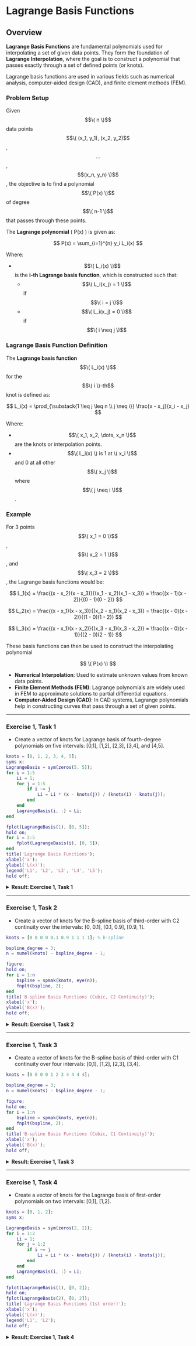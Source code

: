 # Lagrange Basis Functions

## Overview

**Lagrange Basis Functions** are fundamental polynomials used for interpolating a set of given data points. They form the foundation of **Lagrange Interpolation**, where the goal is to construct a polynomial that passes exactly through a set of defined points (or knots). 

Lagrange basis functions are used in various fields such as numerical analysis, computer-aided design (CAD), and finite element methods (FEM).

### Problem Setup

Given $$\( n \)$$ data points $$\( (x_1, y_1), (x_2, y_2)$$, $$\dots$$, $$(x_n, y_n) \)$$, the objective is to find a polynomial $$\( P(x) \)$$ of degree $$\( n-1 \)$$ that passes through these points.

The **Lagrange polynomial** \( P(x) \) is given as:

$$
P(x) = \sum_{i=1}^{n} y_i L_i(x)
$$

Where:
- $$\( L_i(x) \)$$ is the **i-th Lagrange basis function**, which is constructed such that:
  - $$\( L_i(x_j) = 1 \)$$ if $$\( i = j \)$$
  - $$\( L_i(x_j) = 0 \)$$ if $$\( i \neq j \)$$

### Lagrange Basis Function Definition

The **Lagrange basis function** $$\( L_i(x) \)$$ for the $$\( i \)-th$$ knot is defined as:

$$
L_i(x) = \prod_{\substack{1 \leq j \leq n \\ j \neq i}} \frac{x - x_j}{x_i - x_j}
$$

Where:
- $$\( x_1, x_2, \dots, x_n \)$$ are the knots or interpolation points.
- $$\( L_i(x) \) is 1 at \( x_i \)$$ and 0 at all other $$\( x_j \)$$ where $$\( j \neq i \)$$.

### Example

For 3 points $$\( x_1 = 0 \)$$, $$\( x_2 = 1 \)$$, and $$\( x_3 = 2 \)$$, the Lagrange basis functions would be:

$$
L_1(x) = \frac{(x - x_2)(x - x_3)}{(x_1 - x_2)(x_1 - x_3)} = \frac{(x - 1)(x - 2)}{(0 - 1)(0 - 2)}
$$

$$
L_2(x) = \frac{(x - x_1)(x - x_3)}{(x_2 - x_1)(x_2 - x_3)} = \frac{(x - 0)(x - 2)}{(1 - 0)(1 - 2)}
$$

$$
L_3(x) = \frac{(x - x_1)(x - x_2)}{(x_3 - x_1)(x_3 - x_2)} = \frac{(x - 0)(x - 1)}{(2 - 0)(2 - 1)}
$$

These basis functions can then be used to construct the interpolating polynomial

$$
\( P(x) \)
$$

- **Numerical Interpolation**: Used to estimate unknown values from known data points.
- **Finite Element Methods (FEM)**: Lagrange polynomials are widely used in FEM to approximate solutions to partial differential equations.
- **Computer-Aided Design (CAD)**: In CAD systems, Lagrange polynomials help in constructing curves that pass through a set of given points.


---

### Exercise 1, Task 1
- Create a vector of knots for Lagrange basis of fourth-degree polynomials on five intervals: [0,1], [1,2], [2,3], [3,4], and [4,5].

```matlab
knots = [0, 1, 2, 3, 4, 5];
syms x;
LagrangeBasis = sym(zeros(5, 5));
for i = 1:5
    Li = 1; 
    for j = 1:5
        if i ~= j
            Li = Li * (x - knots(j)) / (knots(i) - knots(j));
        end
    end
    LagrangeBasis(i, :) = Li; 
end

fplot(LagrangeBasis(1), [0, 5]);
hold on;
for i = 2:5
    fplot(LagrangeBasis(i), [0, 5]);
end
title('Lagrange Basis Functions');
xlabel('x');
ylabel('L(x)');
legend('L1', 'L2', 'L3', 'L4', 'L5');
hold off;
```

<details>
<summary><b> Result: Exercise 1, Task 1  </b></summary>
<img width="745" alt="image" src="https://github.com/user-attachments/assets/50dbcea7-e38a-433b-97e2-267dc9479f35">
</details>

---

### Exercise 1, Task 2
- Create a vector of knots for the B-spline basis of third-order with C2 continuity over the intervals: [0, 0.1], [0.1, 0.9], [0.9, 1].

```matlab
knots = [0 0 0 0 0.1 0.9 1 1 1 1]; % b-spline 

bspline_degree = 3; 
n = numel(knots) - bspline_degree - 1; 

figure;
hold on;
for i = 1:n
    bspline = spmak(knots, eye(n)); 
    fnplt(bspline, 2);
end
title('B-spline Basis Functions (Cubic, C2 Continuity)');
xlabel('x');
ylabel('B(x)');
hold off;
```

<details>
<summary><b> Result: Exercise 1, Task 2 </b></summary>
<img width="745" alt="image" src="https://github.com/user-attachments/assets/b9947f9d-39fa-4f53-b5ff-e88e3487662a">
</details>

---

### Exercise 1, Task 3
- Create a vector of knots for the B-spline basis of third-order with C1 continuity over four intervals: [0,1], [1,2], [2,3], [3,4].
  
```matlab
knots = [0 0 0 0 1 2 3 4 4 4 4]; 

bspline_degree = 3;
n = numel(knots) - bspline_degree - 1;

figure;
hold on;
for i = 1:n
    bspline = spmak(knots, eye(n));
    fnplt(bspline, 2);
end
title('B-spline Basis Functions (Cubic, C1 Continuity)');
xlabel('x');
ylabel('B(x)');
hold off;
```
<details>
<summary><b> Result: Exercise 1, Task 3 </b></summary>
<img width="745" alt="image" src="https://github.com/user-attachments/assets/981dd9bc-25a1-4742-9842-9e4bd1109014">
</details>

---

### Exercise 1, Task 4
- Create a vector of knots for the Lagrange basis of first-order polynomials on two intervals: [0,1], [1,2].
```matlab
knots = [0, 1, 2];
syms x;

LagrangeBasis = sym(zeros(2, 2));
for i = 1:2
    Li = 1;
    for j = 1:2
        if i ~= j
            Li = Li * (x - knots(j)) / (knots(i) - knots(j));
        end
    end
    LagrangeBasis(i, :) = Li;
end

fplot(LagrangeBasis(1), [0, 2]);
hold on;
fplot(LagrangeBasis(2), [0, 2]);
title('Lagrange Basis Functions (1st order)');
xlabel('x');
ylabel('L(x)');
legend('L1', 'L2');
hold off;
```

<details>
<summary><b> Result: Exercise 1, Task 4 </b></summary>
<img width="745" alt="image" src="https://github.com/user-attachments/assets/acc66709-2181-420f-a802-1e0d308689d6">
</details>

